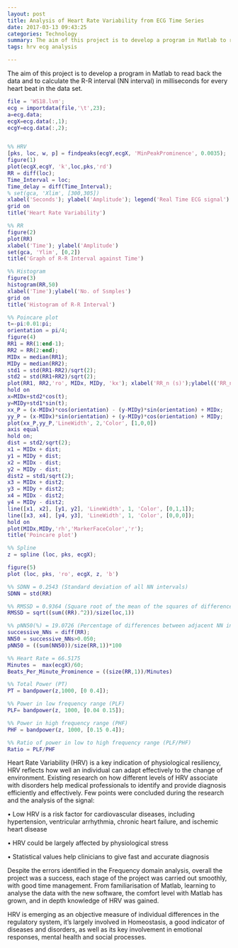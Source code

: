 ```yaml
---
layout: post
title: Analysis of Heart Rate Variability from ECG Time Series
date: 2017-03-13 09:43:25
categories: Technology
summary: The aim of this project is to develop a program in Matlab to read back the data and to calculate the R-R interval (NN interval) in milliseconds for every heart beat in the data set.
tags: hrv ecg analysis  

---
```


The aim of this project is to develop a program in Matlab to read back the data and to calculate the R-R interval (NN interval) in milliseconds for every heart beat in the data set.


```matlab
file = 'WS18.lvm';
ecg = importdata(file,'\t',23);
a=ecg.data;
ecgX=ecg.data(:,1);
ecgY=ecg.data(:,2);


%% HRV
[pks, loc, w, p] = findpeaks(ecgY,ecgX, 'MinPeakProminence', 0.0035);
figure(1)
plot(ecgX,ecgY, 'k',loc,pks,'rd')
RR = diff(loc);
Time_Interval = loc;
Time_delay = diff(Time_Interval);
% set(gca, 'Xlim', [300,305]) 
xlabel('Seconds'); ylabel('Amplitude'); legend('Real Time ECG signal')
grid on
title('Heart Rate Variability')
```

```matlab
%% RR
figure(2)
plot(RR)
xlabel('Time'); ylabel('Amplitude')
set(gca, 'Ylim', [0,2]) 
title('Graph of R-R Interval against Time')

%% Histogram
figure(3)
histogram(RR,50)
xlabel('Time');ylabel('No. of Ssmples')
grid on
title('Histogram of R-R Interval')

%% Poincare plot
t=-pi:0.01:pi;
orientation = pi/4;
figure(4)
RR1 = RR(1:end-1);
RR2 = RR(2:end);
MIDx = median(RR1);
MIDy = median(RR2);
std1 = std(RR1-RR2)/sqrt(2);
std2 = std(RR1+RR2)/sqrt(2);
plot(RR1, RR2,'ro', MIDx, MIDy, 'kx'); xlabel('RR_n (s)');ylabel(('RR_n_+_1 (s)'))
hold on
x=MIDx+std2*cos(t);
y=MIDy+std1*sin(t);
xx_P = (x-MIDx)*cos(orientation) - (y-MIDy)*sin(orientation) + MIDx;
yy_P = (x-MIDx)*sin(orientation) + (y-MIDy)*cos(orientation) + MIDy;
plot(xx_P,yy_P,'LineWidth', 2,'Color', [1,0,0])
axis equal
hold on;
dist = std2/sqrt(2);
x1 = MIDx + dist;
y1 = MIDy + dist;
x2 = MIDx - dist;
y2 = MIDy - dist;
dist2 = std1/sqrt(2);
x3 = MIDx + dist2;
y3 = MIDy + dist2;
x4 = MIDx - dist2;
y4 = MIDy - dist2;
line([x1, x2], [y1, y2], 'LineWidth', 1, 'Color', [0,1,1]);
line([x3, x4], [y4, y3], 'LineWidth', 1, 'Color', [0,0,0]);
hold on
plot(MIDx,MIDy,'rh','MarkerFaceColor','r');
title('Poincare plot')

%% Spline
z = spline (loc, pks, ecgX);

figure(5)
plot (loc, pks, 'ro', ecgX, z, 'b')

%% SDNN = 0.2543 (Standard deviation of all NN intervals)
SDNN = std(RR)

%% RMSSD = 0.9364 (Square root of the mean of the squares of differences between adjacent NN intervals)
RMSSD = sqrt((sum((RR).^2))/size(loc,1))

%% pNN50(%) = 19.0726 (Percentage of differences between adjacent NN intervals that are greater than 50 ms)
successive_NNs = diff(RR);
NN50 = successive_NNs>0.050;
pNN50 = ((sum(NN50))/size(RR,1))*100

%% Heart Rate = 66.5175
Minutes =  max(ecgX)/60;
Beats_Per_Minute_Prominence = ((size(RR,1))/Minutes)

%% Total Power (PT)
PT = bandpower(z,1000, [0 0.4]);

%% Power in low frequency range (PLF)
PLF= bandpower(z, 1000, [0.04 0.15]);

%% Power in high frequency range (PHF)
PHF = bandpower(z, 1000, [0.15 0.4]);

%% Ratio of power in low to high frequency range (PLF/PHF)
Ratio = PLF/PHF
```


Heart Rate Variability (HRV) is a key indication of physiological resiliency, HRV reflects how well an individual can adapt effectively to the change of environment.  Existing research on how different levels of HRV associate with disorders help medical professionals to identify and provide diagnosis efficiently and effectively. 
Few points were concluded during the research and the analysis of the signal:

•	Low HRV is a risk factor for cardiovascular diseases, including hypertension, ventricular arrhythmia, chronic heart failure, and ischemic heart disease

•	HRV could be largely affected by physiological stress

•	Statistical values help clinicians to give fast and accurate diagnosis 

Despite the errors identified in the Frequency domain analysis, overall the project was a success, each stage of the project was carried out smoothly, with good time management.
From familiarisation of Matlab, learning to analyse the data with the new software, the comfort level with Matlab has grown, and in depth knowledge of HRV was gained. 

HRV is emerging as an objective measure of individual differences in the regulatory system, it’s largely involved in Homeostasis, a good indicator of diseases and disorders, as well as its key involvement in emotional responses, mental health and social processes.  

